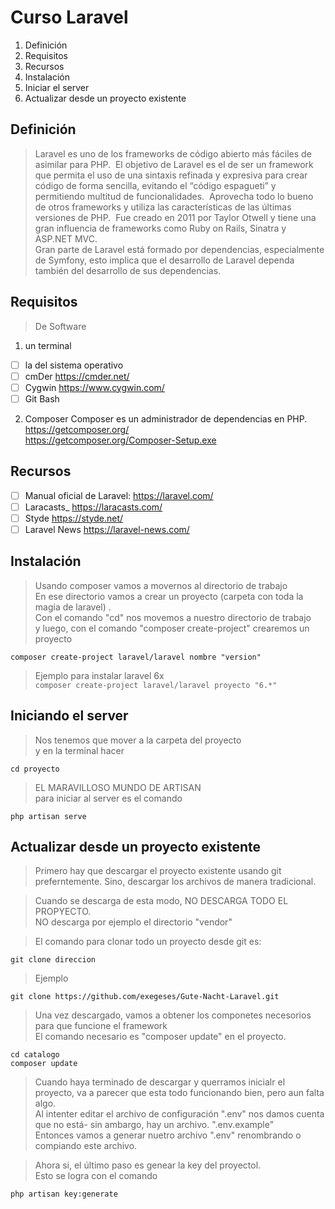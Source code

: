# Curso Laravel

1. Definición
2. Requisitos
3. Recursos
4. Instalación
5. Iniciar el server
6. Actualizar desde un proyecto existente

## Definición
> Laravel es uno de los frameworks de código abierto más fáciles de asimilar para PHP.  El objetivo de Laravel es el de ser un framework que permita el uso de una sintaxis refinada y expresiva para crear código de forma sencilla, evitando el “código espagueti” y permitiendo multitud de funcionalidades.  Aprovecha todo lo bueno de otros frameworks y utiliza las características de las últimas versiones de PHP.  Fue creado en 2011 por Taylor Otwell y tiene una gran influencia de frameworks como Ruby on Rails, Sinatra y ASP.NET MVC.  
> Gran parte de Laravel está formado por dependencias, especialmente de Symfony, esto implica que el desarrollo de Laravel dependa también del desarrollo de sus dependencias.  
## Requisitos

> De Software  

1. un terminal 
- [ ] la del sistema operativo  
- [ ] cmDer https://cmder.net/
- [ ] Cygwin https://www.cygwin.com/
- [ ] Git Bash
 
2. Composer 
 Composer es un administrador de dependencias en PHP.
 https://getcomposer.org/  
 https://getcomposer.org/Composer-Setup.exe
## Recursos
- [ ] Manual oficial de Laravel:  https://laravel.com/
- [ ] Laracasts_  https://laracasts.com/
- [ ] Styde https://styde.net/ 
- [ ] Laravel News https://laravel-news.com/

## Instalación
> Usando composer vamos a movernos al directorio de trabajo    
> En ese directorio vamos a crear un proyecto (carpeta con toda la magia de laravel) .  
> Con el comando "cd" nos movemos a nuestro directorio de trabajo    
> y luego, con el comando "composer create-project" crearemos un proyecto     

`composer create-project laravel/laravel nombre "version"`


> Ejemplo para instalar laravel 6x    
`composer create-project laravel/laravel proyecto "6.*"`

## Iniciando el server
> Nos tenemos que mover a la carpeta del proyecto    
> y en la terminal hacer    

`cd proyecto`

> EL MARAVILLOSO MUNDO DE ARTISAN    
> para iniciar al server es el comando    

`php artisan serve `  


## Actualizar desde un proyecto existente

>Primero hay que descargar el proyecto existente usando git   
>preferntemente. Sino, descargar los archivos de manera tradicional.  

> Cuando se descarga de esta modo, NO DESCARGA TODO EL PROPYECTO.  
> NO descarga por ejemplo el directorio "vendor" 

> El comando para clonar todo un proyecto desde git es: 

    git clone direccion
        
> Ejemplo  

    git clone https://github.com/exegeses/Gute-Nacht-Laravel.git  
  
> Una vez descargado, vamos a obtener los componetes necesorios para que funcione el framework  
> El comando necesario es "composer update" en el proyecto.  

    cd catalogo  
    composer update  
    
> Cuando haya terminado de descargar y querramos inicialr el proyecto, va a parecer que esta todo funcionando bien, pero aun falta algo.  
> Al intenter editar el archivo de configuración  ".env" nos damos cuenta que no está- sin ambargo, hay un archivo. ".env.example"  
> Entonces vamos a generar nuetro archivo ".env" renombrando o compiando este archivo.  

> Ahora si, el último paso es genear la key del proyectol.  
> Esto se logra con el comando   

    php artisan key:generate  
    
